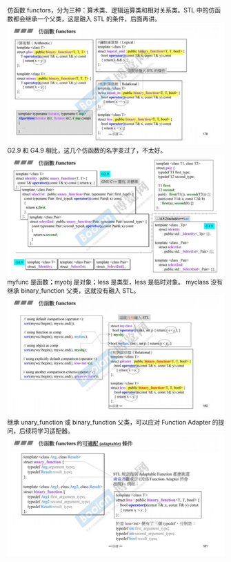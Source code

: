 仿函数 functors，分为三种：算术类、逻辑运算类和相对关系类。STL 中的仿函数都会继承一个父类，这是融入 STL 的条件，后面再讲。
![](attachments/31.1.1仿函数和函数对象.jpg)
G2.9 和 G4.9 相比，这几个仿函数的名字变过了，不太好。
![](attachments/31.1.2仿函数和函数对象.jpg)
myfunc 是函数；myobj 是对象；less<int> 是类型，less<int> 是临时对象。
myclass 没有继承 binary_function 父类，这就没有融入 STL。
![](attachments/31.1.3仿函数和函数对象.jpg)
继承 unary_function 或 binary_function 父类，可以应对 Function Adapter 的提问，后续将学习适配器。
![](attachments/31.1.4仿函数和函数对象.jpg)